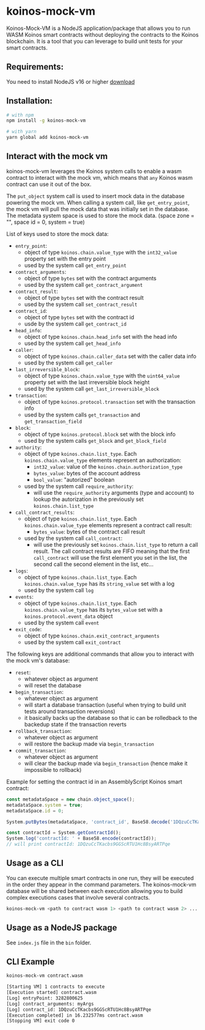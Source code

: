 # koinos-mock-vm

Koinos-Mock-VM is a NodeJS application/package that allows you to run WASM Koinos smart contracts without deploying the contracts to the Koinos blockchain. It is a tool that you can leverage to build unit tests for your smart contracts.

## Requirements:
You need to install NodeJS v16 or higher [download](https://nodejs.org/en/download/)

## Installation:

```sh
# with npm
npm install -g koinos-mock-vm

# with yarn
yarn global add koinos-mock-vm
```

## Interact with the mock vm
koinos-mock-vm leverages the Koinos system calls to enable a wasm contract to interact with the mock vm, which means that `any` Koinos wasm contract can use it out of the box.

The `put_object` system call is used to insert mock data in the database powering the mock vm. When calling a system call, like `get_entry_point`, the mock vm will pull the mock data that was initially set in the database.
The metadata system space is used to store the mock data. (space zone = "", space id = 0, system = true)

List of keys used to store the mock data:
- `entry_point`:
    - object of type `koinos.chain.value_type` with the `int32_value` property set with the entry point
    - used by the system call `get_entry_point`
- `contract_arguments`: 
    - object of type `bytes` set with the contract arguments
    - used by the system call `get_contract_argument`
- `contract_result`:
    - object of type `bytes` set with the contract result
    - used by the system call `set_contract_result`
- `contract_id`:
    - object of type `bytes` set with the contract id
    - usde by the system call `get_contract_id`
- `head_info`: 
    - object of type `koinos.chain.head_info` set with the head info
    - used by the system call `get_head_info`
- `caller`:
    - object of type `koinos.chain.caller_data` set with the caller data info
    - used by the system call `get_caller`
- `last_irreversible_block`:
    - object of type `koinos.chain.value_type` with the `uint64_value` property set with the last irreversible block height
    - used by the system call `get_last_irreversible_block`
- `transaction`: 
    - object of type `koinos.protocol.transaction` set with the transaction info
    - used by the system calls `get_transaction` and `get_transaction_field`
- `block`: 
    - object of type `koinos.protocol.block` set with the block info
    - used by the system calls `get_block` and `get_block_field`
- `authority`:
    - object of type `koinos.chain.list_type`. Each `koinos.chain.value_type` elements represent an authorization:
        - `int32_value`: value of the `koinos.chain.authorization_type`
        - `bytes_value`: bytes of the account address
        - `bool_value`: "autorized" boolean 
    - used by the system call `require_authority`:
        - will use the `require_authority` arguments (type and account) to lookup the autorization in the previously set `koinos.chain.list_type`
- `call_contract_results`:
    - object of type `koinos.chain.list_type`. Each `koinos.chain.value_type` elements represent a contract call result:
        - `bytes_value`: bytes of the contract call result
    - used by the system call `call_contract`: 
        - will use the previously set `koinos.chain.list_type` to return a call  result. The call contract results are FIFO meaning that the first `call_contract` will use the first element you set in the list, the second call the second element in the list, etc...
- `logs`:
    - object of type `koinos.chain.list_type`. Each `koinos.chain.value_type` has its `string_value` set with a log
    - used by the system call `log`
- `events`:
    - object of type `koinos.chain.list_type`. Each `koinos.chain.value_type` has its `bytes_value` set with a `koinos.protocol.event_data` object
    - used by the system call `event` 
- `exit_code`:
    - object of type `koinos.chain.exit_contract_arguments`
    - used by the system call `exit_contract` 

The following keys are additional commands that allow you to interact with the mock vm's database:
 - `reset`:
    - whatever object as argument
    - will reset the database   
 - `begin_transaction`:
    - whatever object as argument
    - will start a database transaction (useful when trying to build unit tests around transaction reversions)
    - it basically backs up the database so that ic can be rolledback to the backedup state if the transaction reverts
 - `rollback_transaction`:
    - whatever object as argument
    - will restore the backup made via `begin_transaction`
 - `commit_transaction`:
    - whatever object as argument
    - will clear the backup made via `begin_transaction` (hence make it impossible to rollback)

Example for setting the contract id in an AssemblyScript Koinos smart contract:
```js
const metadataSpace = new chain.object_space();
metadataSpace.system = true;
metadataSpace.id = 0;

System.putBytes(metadataSpace, 'contract_id', Base58.decode('1DQzuCcTKacbs9GGScRTU1Hc8BsyARTPqe'));

const contractId = System.getContractId();
System.log('contractId: ' + Base58.encode(contractId));
// will print contractId: 1DQzuCcTKacbs9GGScRTU1Hc8BsyARTPqe
```

## Usage as a CLI
You can execute multiple smart contracts in one run, they will be executed in the order they appear in the command parameters. The koinos-mock-vm database will be shared between each execution allowing you to build complex executions cases that involve several contracts.

```sh
koinos-mock-vm <path to contract wasm 1> <path to contract wasm 2> ... <path to contract wasm n>
```

## Usage as a NodeJS package
See `index.js` file in the `bin` folder.

## CLI Example
```sh
koinos-mock-vm contract.wasm

[Starting VM] 1 contracts to execute
[Execution started] contract.wasm
[Log] entryPoint: 3282800625
[Log] contract_arguments: myArgs
[Log] contract_id: 1DQzuCcTKacbs9GGScRTU1Hc8BsyARTPqe
[Execution completed] in 16.232577ms contract.wasm
[Stopping VM] exit code 0
```